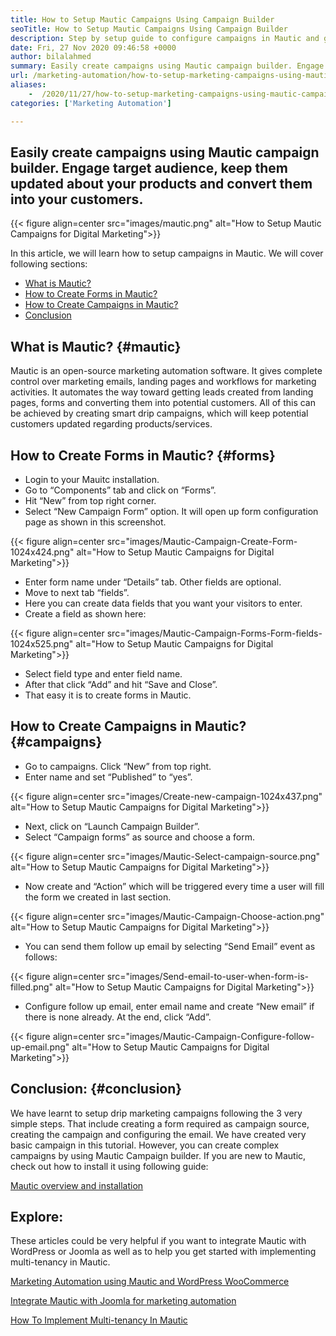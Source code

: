 ```yaml
---
title: How to Setup Mautic Campaigns Using Campaign Builder
seoTitle: How to Setup Mautic Campaigns Using Campaign Builder
description: Step by setup guide to configure campaigns in Mautic and get complete control over marketing emails, landing pages and workflows for marketing activities.
date: Fri, 27 Nov 2020 09:46:58 +0000
author: bilalahmed
summary: Easily create campaigns using Mautic campaign builder. Engage target audience, keep them updated about your products and convert them into your customers.
url: /marketing-automation/how-to-setup-marketing-campaigns-using-mautic-campaign-builder/
aliases: 
    -  /2020/11/27/how-to-setup-marketing-campaigns-using-mautic-campaign-builder/
categories: ['Marketing Automation']

---
```

## Easily create campaigns using Mautic campaign builder. Engage target audience, keep them updated about your products and convert them into your customers.

{{< figure align=center src="images/mautic.png" alt="How to Setup Mautic Campaigns for Digital Marketing">}}  

In this article, we will learn how to setup campaigns in Mautic. We will cover following sections:

  * [What is Mautic?][1]
  * [How to Create Forms in Mautic?][2]
  * [How to Create Campaigns in Mautic?][3]
  * [Conclusion][4]

## What is Mautic? {#mautic}

Mautic is an open-source marketing automation software. It gives complete control over marketing emails, landing pages and workflows for marketing activities. It automates the way toward getting leads created from landing pages, forms and converting them into potential customers. All of this can be achieved by creating smart drip campaigns, which will keep potential customers updated regarding products/services. 

## How to Create Forms in Mautic? {#forms}

  * Login to your Mauitc installation. 
  * Go to “Components” tab and click on “Forms”. 
  * Hit “New” from top right corner. 
  * Select “New Campaign Form” option. It will open up form configuration page as shown in this screenshot.

{{< figure align=center src="images/Mautic-Campaign-Create-Form-1024x424.png" alt="How to Setup Mautic Campaigns for Digital Marketing">}}  

  * Enter form name under “Details” tab. Other fields are optional. 
  * Move to next tab “fields”. 
  * Here you can create data fields that you want your visitors to enter. 
  * Create a field as shown here:

{{< figure align=center src="images/Mautic-Campaign-Forms-Form-fields-1024x525.png" alt="How to Setup Mautic Campaigns for Digital Marketing">}}  

  * Select field type and enter field name. 
  * After that click “Add” and hit “Save and Close”. 
  * That easy it is to create forms in Mautic. 

## How to Create Campaigns in Mautic? {#campaigns}

  * Go to campaigns. Click “New” from top right. 
  * Enter name and set “Published” to “yes”.

{{< figure align=center src="images/Create-new-campaign-1024x437.png" alt="How to Setup Mautic Campaigns for Digital Marketing">}}  

  * Next, click on “Launch Campaign Builder”. 
  * Select “Campaign forms” as source and choose a form.

{{< figure align=center src="images/Mautic-Select-campaign-source.png" alt="How to Setup Mautic Campaigns for Digital Marketing">}}  

  * Now create and “Action” which will be triggered every time a user will fill the form we created in last section.

{{< figure align=center src="images/Mautic-Campaign-Choose-action.png" alt="How to Setup Mautic Campaigns for Digital Marketing">}}  

  * You can send them follow up email by selecting “Send Email” event as follows:

{{< figure align=center src="images/Send-email-to-user-when-form-is-filled.png" alt="How to Setup Mautic Campaigns for Digital Marketing">}}  

  * Configure follow up email, enter email name and create “New email” if there is none already. At the end, click “Add”.

{{< figure align=center src="images/Mautic-Campaign-Configure-follow-up-email.png" alt="How to Setup Mautic Campaigns for Digital Marketing">}}  

## Conclusion: {#conclusion}

We have learnt to setup drip marketing campaigns following the 3 very simple steps. That include creating a form required as campaign source, creating the campaign and configuring the email. We have created very basic campaign in this tutorial. However, you can create complex campaigns by using Mautic Campaign builder. If you are new to Mautic, check out how to install it using following guide:

[Mautic overview and installation][5]

## Explore:

These articles could be very helpful if you want to integrate Mautic with WordPress or Joomla as well as to help you get started with implementing multi-tenancy in Mautic.

[Marketing Automation using Mautic and WordPress WooCommerce][6]

[Integrate Mautic with Joomla for marketing automation][7]

[How To Implement Multi-tenancy In Mautic][8]

 [1]: #mautic
 [2]: #forms
 [3]: #campaigns
 [4]: #conclusion
 [5]: https://products.containerize.com/marketing-automation/mautic
 [6]: https://blog.containerize.com/wp-admin/post.php?post=388&action=edit
 [7]: https://blog.containerize.com/wp-admin/post.php?post=233&action=edit
 [8]: https://blog.containerize.com/2020/12/11/how-to-implement-multi-tenancy-in-mautic/
